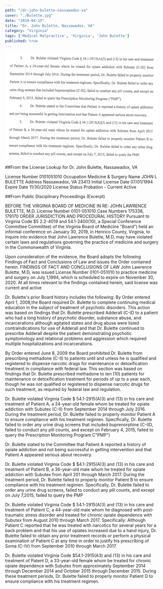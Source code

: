 ```yaml
---
path: "/dr-john-bulette-nassawadox-va"
cover: "./Bulette.jpg"
date: "2019-04-15"
title: "Dr. John Bulette, Nassawadox, VA"
category: "Virginia"
tags: ['Medical Malpractice', 'Virginia', 'John Bulette']
published: true
---
```


![Dr. John Bulette, Nassawadox, VA](./Bulette.jpg)

##From the License Lookup for Dr. John Bulette, Nassawadox, VA

License Number	0101051010
Occupation	Medicine & Surgery
Name	JOHN L BULETTE
Address	Nassawadox, VA 23413
Initial License Date	07/01/1994
Expire Date	11/30/2020
License Status	Probation - Current Active

##From Public Disciplinary Proceedings (Excerpt)

BEFORE THE VIRGINIA BOARD OF MEDICINE
IN RE: JOHN LAWRENCE BULETTE, M.D.
License Number 0101-051010
Case Numbers 175338, 179170
ORDER
JURISDICTION AND PROCEDURAL HISTORY
Pursuant to Virginia Code $5 2.2-4019 and 54.1-2400(10), a Special Conference Committee
Committee) of the Virginia Board of Medicine "Board") held an informal conference on January 30, 2019, in Henrico County, Virginia, to inquire into evidence that John Lawrence Bulette, M.D, may have violated certain laws and regulations governing the practice of medicine and surgery in the Commonwealth of Virginia.

Upon consideration of the evidence, the Board adopts the following Findings of Fact and
Conclusions of Law and issues the Order contained herein.
FINDINGS OF FACT AND CONCLUSIONS OF LAW
John Lawrence Bulette, M.D, was issued License Number 0101-051010 to practice
medicine and surgery on July 1,1994, which is scheduled to expire on November 30, 2020. At all times relevant to the findings contained herein, said license was current and active

Dr. Bulette's prior Board history includes the following:
By Order entered April 1, 2008,the Board required Dr. Bulette to complete continuing medical education in the subject of treatment of psychotic disorders. This action was based on findings that Dr. Bulette prescribed Adderall (C-ID to a patient who had a long history of psychotic disorder, substance abuse, and incarcerations although agitated states and drug abuse were listed contraindications for use of Adderall and that Dr. Bulette continued to prescribe Adderall despite the patient demonstrating psychotic symptomology and relational problems and aggression which required multiple hospitalizations and incarcerations.

By Order entered June 8, 2009 the Board prohibited Dr. Bulette from prescribing methadone (C-II) to patients until and unless he is qualified and registered to dispense narcotic drags for maintenance or detoxification treatment in compliance with federal law. This section was based on findings that Dr. Bulette prescribed methadone to ten (10) patients for maintenance or detoxification treatment for periods of up to a year each, though he was not qualified or registered to dispense narcotic drugs for such treatment, as required by federal law and regulation.

Dr. Bulette violated Virginia Code $ 54.1-2915(A)3) and (13) in his care and treatment of Patient A, a 24-year-old female whom be treated for opiate addiction with Subutex (C-II) from September 2014 through July 2016. During the treatment period, Dr. Bulette failed to properly monitor Patient A to ensure compliance with his treatment regimen. Specifically, Dr. Bulette failed to order any urine drug screens that included buprenorphine (C-IID, failed to conduct any pill counts, and except on February 4, 2015, failed to query the Prescription Monitoring Program C"PMP")

Dr. Bulette stated to the Committee that Patient A reported a history of opiate addiction and not being successful in getting intervention and that Patient A appeared serious about recovery.

Dr. Bulette violated Virginia Code $ $4.1-2915(A)3) and (13) in his care and treatment of Patient B, a 36-year-old male whom he treated for opiate addiction with Subutex from April 201 through March 2017. During the treatment period, Dr. Bulette failed to properly monitor Patient B to ensure compliance with his treatment regimen. Specifically, Dr. Bulette failed to order any urine drug screens, failed to conduct any pill counts, and except on July 7,2015, failed to query the PMP

Dr. Bulette violated Virginia Code $ 54.1-2915(A)3) and (13) in his care and treatment of Patient C, a 44-year-old male whom he diagnosed with post-traumatic stress disorder and treated for chronic opiate dependence with Subutex from August 2010 through March 2017. Specifically: Although Patient C reported that he was treated with narcotics for several years for a back problem and that his use of opiates increased due to a hand injury, Dr. Bulette failed to obtain any prior treatment records or perform a physical examination of Patient C at any time in order to justify his prescribing of Soma (C-IV) from September 2010 through March 2017.

Dr. Bulette violated Virginia Code $54.1-2915(A3) and (13) in his care and treatment of Patent D, a 33-year-old female whom be treated for chronic opiate dependence with Subutex from approximately September 2014 through December 2014 and October 2015 through December 2015. During these treatment periods, Dr. Bulette failed to properly monitor Patient D to ensure compliance with his treatment regimen. 
